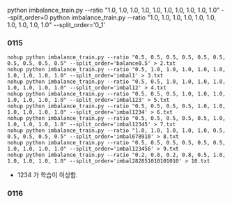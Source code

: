 python imbalance_train.py --ratio "1.0, 1.0, 1.0, 1.0, 1.0, 1.0, 1.0, 1.0, 1.0, 1.0" --split_order=0
python imbalance_train.py --ratio "1.0, 1.0, 1.0, 1.0, 1.0, 1.0, 1.0, 1.0, 1.0, 1.0" --split_order='0_1'

### 0115
```nohup python imbalance_train.py --ratio "1.0, 1.0, 1.0, 1.0, 1.0, 1.0, 1.0, 1.0, 1.0, 1.0" --split_order='balance1' > 1.txt
nohup python imbalance_train.py --ratio "0.5, 0.5, 0.5, 0.5, 0.5, 0.5, 0.5, 0.5, 0.5, 0.5" --split_order='balance0.5' > 2.txt
nohup python imbalance_train.py --ratio "0.5, 1.0, 1.0, 1.0, 1.0, 1.0, 1.0, 1.0, 1.0, 1.0" --split_order='imbal1' > 3.txt
nohup python imbalance_train.py --ratio "0.5, 0.5, 1.0, 1.0, 1.0, 1.0, 1.0, 1.0, 1.0, 1.0" --split_order='imbal12' > 4.txt
nohup python imbalance_train.py --ratio "0.5, 0.5, 0.5, 1.0, 1.0, 1.0, 1.0, 1.0, 1.0, 1.0" --split_order='imbal123' > 5.txt
nohup python imbalance_train.py --ratio "0.5, 0.5, 0.5, 0.5, 1.0, 1.0, 1.0, 1.0, 1.0, 1.0" --split_order='imbal1234' > 6.txt
nohup python imbalance_train.py --ratio "0.5, 0.5, 0.5, 0.5, 0.5, 1.0, 1.0, 1.0, 1.0, 1.0" --split_order='imbal12345' > 7.txt
nohup python imbalance_train.py --ratio "1.0, 1.0, 1.0, 1.0, 1.0, 0.5, 0.5, 0.5, 0.5, 0.5" --split_order='imbal678910' > 8.txt
nohup python imbalance_train.py --ratio "0.5, 0.5, 0.5, 0.5, 0.5, 0.5, 1.0, 1.0, 1.0, 1.0" --split_order='imbal123456' > 9.txt
nohup python imbalance_train.py --ratio "0.2, 0.8, 0.2, 0.8, 0.5, 1.0, 1.0, 1.0, 1.0, 1.0" --split_order='imbal282851010101010' > 10.txt
```
* 1234 가 학습이 이상함.

### 0116
